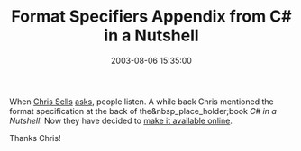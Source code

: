 ﻿---
layout: post
title: "Format Specifiers Appendix from C# in a Nutshell"
comments: false
date: 2003-08-06 15:35:00
categories:
 - Technology
subtext-id: 7137fc36-50ff-4c1f-a848-8cc2823071b7
alias: /blog/Format-Specifiers-Appendix-from-C-in-a-Nutshell.aspx
---


When [Chris Sells](http://www.sellsbrothers.com) [asks](http://www.sellsbrothers.com/news/showTopic.aspx?ixTopic=736), people listen. A while back Chris mentioned the format specification at the back of the&nbsp_place_holder;book _C# in a Nutshell_. Now they have decided to [make it available online](http://www.oreilly.com/catalog/csharpnut/chapter/appb.pdf).

Thanks Chris!

